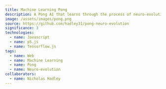 ```yaml
---
title: Machine Learning Pong
description: A Pong AI that learns through the process of neuro-evolution.
image: /assets/images/pong.png
source: https://github.com/hadley31/pong-neuro-evolution
significance: 3
technologies:
  - name: Javascript
  - name: p5.js
  - name: Tensorflow.js
tags:
  - name: Web
  - name: Machine Learning
  - name: Pong
  - name: Neuro-evolution
collaborators:
  - name: Nicholas Hadley
---
```

